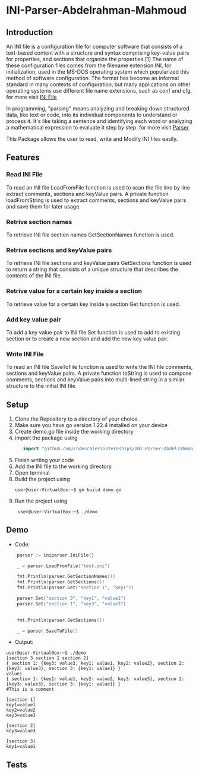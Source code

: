 # INI-Parser-Abdelrahman-Mahmoud

## Introduction

An INI file is a configuration file for computer software that consists of a text-based content with a structure and syntax comprising key–value pairs for properties, and sections that organize the properties.[1] The name of these configuration files comes from the filename extension INI, for initialization, used in the MS-DOS operating system which popularized this method of software configuration. The format has become an informal standard in many contexts of configuration, but many applications on other operating systems use different file name extensions, such as conf and cfg. for more visit [INI File](https://en.wikipedia.org/wiki/INI_file) 

In programming, "parsing" means analyzing and breaking down structured data, like text or code, into its individual components to understand or process it. It's like taking a sentence and identifying each word or analyzing a mathematical expression to evaluate it step by step. for more visit [Parser](https://www.quora.com/What-exactly-does-parsing-mean-in-programming)

This Package allows the user to read, write and Modify INI files easily.

## Features

### Read INI File 

To read an INI file LoadFromFile function is used to scan the file line by line extract comments, sections and keyValue pairs. A private function loadFromString is used to extract comments, sections and keyValue pairs and save them for later usage.

### Retrive section names

To retrieve INI file section names GetSectionNames function is used.

### Retrive sections and keyValue pairs

To retrieve INI file sections and keyValue pairs GetSections function is used to return a string that consists of a unique structure that describes the contents of the INI file.

### Retrive value for a certain key inside a section

To retrieve value for a certain key inside a section Get function is used.

### Add key value pair 

To add a key value pair to INI file Set function is used to add to existing section or to create a new section and add the new key value pair.

### Write INI File 

To read an INI file SaveToFile function is used to write the INI file comments, sections and keyValue pairs. A private function toString is used to compose comments, sections and keyValue pairs into multi-lined string in a similar structure to the initial INI file.

## Setup

1. Clone the Repository to a directory of your choice.
2. Make sure you have go version 1.22.4 installed on your device
3. Create demo.go file inside the working directory
4. import the package using
   ```GO
	  import "github.com/codescalersinternships/INI-Parser-Abdelrahman-Mahmoud/pkg"
   ```
5. Finish writing your code
6. Add the INI file to the working directory
7. Open terminal
8. Build the project using
   ```console
   user@user-VirtualBox:~$ go build demo.go
   ```
9. Run the project using
   ```console
    user@user-VirtualBox:~$ ./demo
   ```

## Demo
- Code:
```GO
	parser := iniparser.IniFile{}

	_ = parser.LoadFromFile("test.ini")

	fmt.Println(parser.GetSectionNames())
	fmt.Println(parser.GetSections())
	fmt.Println(parser.Get("section 1", "key1"))

	parser.Set("section 3", "key1", "value1")
	parser.Set("section 1", "key3", "value3")

	
	fmt.Println(parser.GetSections())

	_ = parser.SaveToFile()
```

- Output:
```console
user@user-VirtualBox:~$ ./demo
[section 3 section 1 section 2]
{ section 1: {key3: value3, key1: value1, key2: value2}, section 2: {key3: value3}, section 3: {key1: value1} }
value1
{ section 1: {key1: value1, key2: value2, key3: value3}, section 2: {key3: value3}, section 3: {key1: value1} }
#This is a comment

[section 1]
key1=value1
key2=value2
key3=value3

[section 2]
key3=value3

[section 3]
key1=value1
```

## Tests
